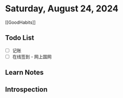 
# Saturday, August 24, 2024

[[GoodHabits]]

## Todo List

- [ ] 记账
- [ ] 在线签到 - 网上国网

## Learn Notes

## Introspection
